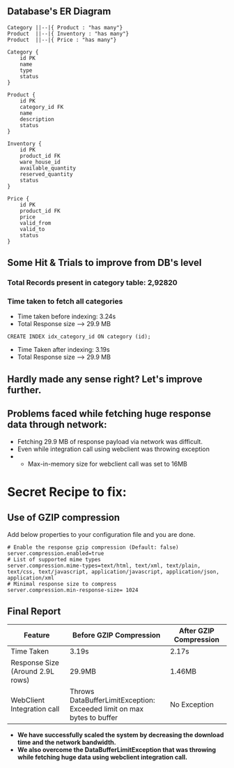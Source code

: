 
## Database's ER Diagram

    Category ||--|{ Product : "has many"}
    Product  ||--|{ Inventory : "has many"}
    Product  ||--|{ Price : "has many"}

    Category {
        id PK
        name
        type
        status
    }

    Product {
        id PK
        category_id FK
        name
        description
        status
    }

    Inventory {
        id PK
        product_id FK
        ware_house_id
        available_quantity
        reserved_quantity
        status
    }

    Price {
        id PK
        product_id FK
        price
        valid_from
        valid_to
        status
    }

## Some Hit & Trials to improve from DB's level
### Total Records present in category table: 2,92820
### Time taken to fetch all categories
* Time taken before indexing: 3.24s 
* Total Response size --> 29.9 MB
```
CREATE INDEX idx_category_id ON category (id);
```
* Time Taken after indexing: 3.19s
* Total Response size --> 29.9 MB  
## Hardly made any sense right? Let's improve further.

## Problems faced while fetching huge response data through network:
* Fetching 29.9 MB of response payload via network was difficult.
* Even while integration call using webclient was throwing exception
* - Max-in-memory size for webclient call was set to 16MB

# Secret Recipe to fix: 
## Use of GZIP compression
Add below properties to your configuration file and you are done.
```
# Enable the response gzip compression (Default: false)
server.compression.enabled=true
# List of supported mime types
server.compression.mime-types=text/html, text/xml, text/plain, text/css, text/javascript, application/javascript, application/json, application/xml
# Minimal response size to compress
server.compression.min-response-size= 1024
```
## Final Report

| Feature                    | Before GZIP Compression                                                      | After GZIP Compression |
|----------------------------|------------------------------------------------------------------------------|------------------------|
| Time Taken                 | 3.19s                                                                        | 2.17s                  |
| Response Size  (Around 2.9L rows)          | 29.9MB                                                                    | 1.46MB                 |
| WebClient Integration call | Throws DataBufferLimitException: <br/> Exceeded limit on max bytes to buffer | No Exception           |

* **We have successfully scaled the system by decreasing the download time and the network bandwidth.** </br>
* **We also overcome the DataBufferLimitException that was throwing while fetching huge data using webclient 
  integration call.**
